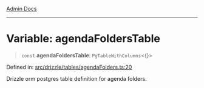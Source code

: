[Admin Docs](/)

***

# Variable: agendaFoldersTable

> `const` **agendaFoldersTable**: `PgTableWithColumns`\<\{\}\>

Defined in: [src/drizzle/tables/agendaFolders.ts:20](https://github.com/Suyash878/talawa-api/blob/05d9dfc8d9c5928ef559c72f2ab0492d0dbbb48c/src/drizzle/tables/agendaFolders.ts#L20)

Drizzle orm postgres table definition for agenda folders.
